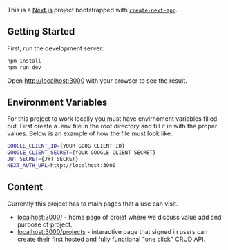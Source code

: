 This is a [Next.js](https://nextjs.org/) project bootstrapped with [`create-next-app`](https://github.com/vercel/next.js/tree/canary/packages/create-next-app).

## Getting Started

First, run the development server:

```bash
npm install
npm run dev
```

Open [http://localhost:3000](http://localhost:3000) with your browser to see the result.

## Environment Variables

For this project to work locally you must have envirnoment variables filled out. First create a .env file in the root directory and fill it in with the proper values. Below is an example of how the file must look like.

```bash
GOOGLE_CLIENT_ID={YOUR GOOG CLIENT ID}
GOOGLE_CLIENT_SECRET={YOUR GOOGLE CLIENT SECRET}
JWT_SECRET={JWT SECRET}
NEXT_AUTH_URL=http://localhost:3000
```

## Content

Currently this project has to main pages that a use can visit. 

- [localhost:3000/](http://localhost:3000/) - home page of projet where we discuss value add and purpose of project.
- [localhost:3000/projects](http://localhost:3000/projects) - interactive page that signed in users can create their first hosted and fully functional "one click" CRUD API.

